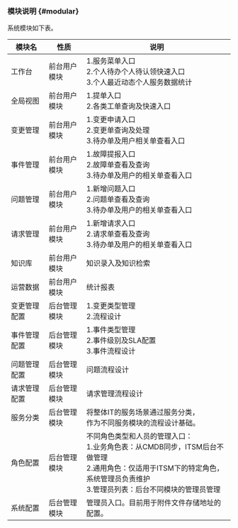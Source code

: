 ### 模块说明 {#modular}

系统模块如下表。

|模块名|性质|说明|
| ------ |---- |----|
|工作台|前台用户模块|1.服务菜单入口<br>2.个人待办个人待认领快速入口<br>3.个人最近动态个人服务数据统计|
|全局视图|前台用户模块|1.提单入口<br>2.各类工单查询及快速入口|
|变更管理|前台用户模块|1.变更申请入口<br>2.变更单查询及处理<br>3.待办单及用户相关单查看入口|
|事件管理|前台用户模块|1.故障提报入口<br>2.故障单查看及查询<br>3.待办单及用户的相关单查看入口|
|问题管理|前台用户模块|1.新增问题入口<br>2.问题单查看及查询<br>3.待办单及用户的相关单查看入口|
|请求管理|前台用户模块|1.新增请求入口<br>2.请求单查看及查询<br>3.待办单及用户的相关单查看入口|
|知识库|前台用户模块|知识录入及知识检索|
|运营数据|前台用户模块|统计报表|
|变更管理配置|后台管理模块|1.变更类型管理<br>2.流程设计|
|事件管理配置|后台管理模块|1.事件类型管理<br>2.事件级别及SLA配置<br>3.事件流程设计|
|问题管理配置|后台管理模块|问题流程设计|
|请求管理配置|后台管理模块|请求管理流程设计|
|服务分类|后台管理模块|将整体IT的服务场景通过服务分类，<br>作为不同服务模块的流程设计基础。|
|角色配置|后台管理模块|不同角色类型和人员的管理入口：<br>1.业务角色表：从CMDB同步，ITSM后台不做管理<br>2.通用角色：仅适用于ITSM下的特定角色，系统管理员负责维护<br>3.管理员列表：后台不同模块的管理员管理|
|系统配置|后台管理模块|管理员入口。目前用于附件文件存储地址的配置。|
